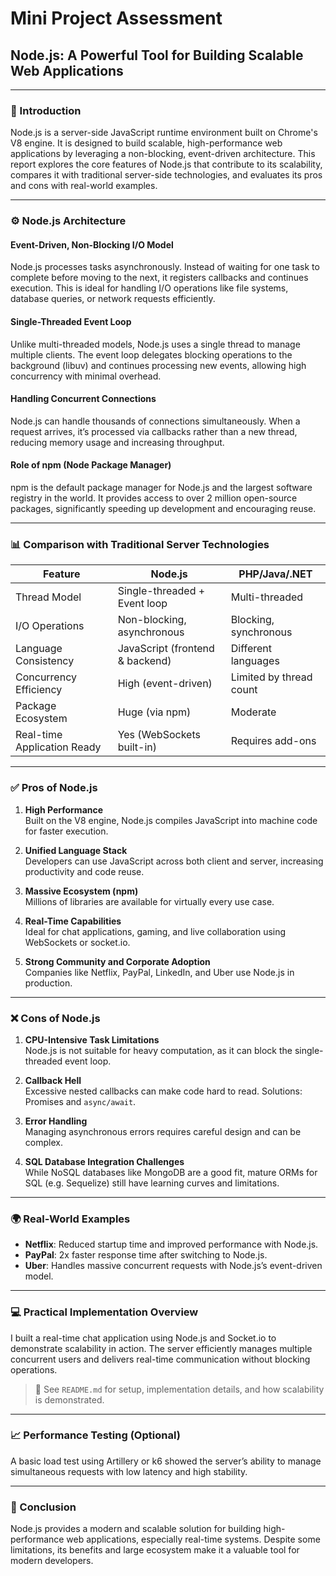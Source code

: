 # Mini Project Assessment

## Node.js: A Powerful Tool for Building Scalable Web Applications

---

### 🧠 Introduction

Node.js is a server-side JavaScript runtime environment built on Chrome's V8 engine. It is designed to build scalable, high-performance web applications by leveraging a non-blocking, event-driven architecture. This report explores the core features of Node.js that contribute to its scalability, compares it with traditional server-side technologies, and evaluates its pros and cons with real-world examples.

---

### ⚙️ Node.js Architecture

#### Event-Driven, Non-Blocking I/O Model
Node.js processes tasks asynchronously. Instead of waiting for one task to complete before moving to the next, it registers callbacks and continues execution. This is ideal for handling I/O operations like file systems, database queries, or network requests efficiently.

#### Single-Threaded Event Loop
Unlike multi-threaded models, Node.js uses a single thread to manage multiple clients. The event loop delegates blocking operations to the background (libuv) and continues processing new events, allowing high concurrency with minimal overhead.

#### Handling Concurrent Connections
Node.js can handle thousands of connections simultaneously. When a request arrives, it’s processed via callbacks rather than a new thread, reducing memory usage and increasing throughput.

#### Role of npm (Node Package Manager)
npm is the default package manager for Node.js and the largest software registry in the world. It provides access to over 2 million open-source packages, significantly speeding up development and encouraging reuse.

---

### 📊 Comparison with Traditional Server Technologies

| Feature                      | Node.js                          | PHP/Java/.NET                    |
|-----------------------------|----------------------------------|----------------------------------|
| Thread Model                | Single-threaded + Event loop     | Multi-threaded                   |
| I/O Operations              | Non-blocking, asynchronous       | Blocking, synchronous            |
| Language Consistency        | JavaScript (frontend & backend)  | Different languages              |
| Concurrency Efficiency      | High (event-driven)              | Limited by thread count          |
| Package Ecosystem           | Huge (via npm)                   | Moderate                         |
| Real-time Application Ready | Yes (WebSockets built-in)        | Requires add-ons                 |

---

### ✅ Pros of Node.js

1. **High Performance**  
   Built on the V8 engine, Node.js compiles JavaScript into machine code for faster execution.

2. **Unified Language Stack**  
   Developers can use JavaScript across both client and server, increasing productivity and code reuse.

3. **Massive Ecosystem (npm)**  
   Millions of libraries are available for virtually every use case.

4. **Real-Time Capabilities**  
   Ideal for chat applications, gaming, and live collaboration using WebSockets or socket.io.

5. **Strong Community and Corporate Adoption**  
   Companies like Netflix, PayPal, LinkedIn, and Uber use Node.js in production.

---

### ❌ Cons of Node.js

1. **CPU-Intensive Task Limitations**  
   Node.js is not suitable for heavy computation, as it can block the single-threaded event loop.

2. **Callback Hell**  
   Excessive nested callbacks can make code hard to read. Solutions: Promises and `async/await`.

3. **Error Handling**  
   Managing asynchronous errors requires careful design and can be complex.

4. **SQL Database Integration Challenges**  
   While NoSQL databases like MongoDB are a good fit, mature ORMs for SQL (e.g. Sequelize) still have learning curves and limitations.

---

### 🌍 Real-World Examples

- **Netflix**: Reduced startup time and improved performance with Node.js.
- **PayPal**: 2x faster response time after switching to Node.js.
- **Uber**: Handles massive concurrent requests with Node.js’s event-driven model.

---

### 💻 Practical Implementation Overview

I built a real-time chat application using Node.js and Socket.io to demonstrate scalability in action. The server efficiently manages multiple concurrent users and delivers real-time communication without blocking operations.

> 📎 See `README.md` for setup, implementation details, and how scalability is demonstrated.

---

### 📈 Performance Testing (Optional)

A basic load test using Artillery or k6 showed the server’s ability to manage simultaneous requests with low latency and high stability.

---

### 🧾 Conclusion

Node.js provides a modern and scalable solution for building high-performance web applications, especially real-time systems. Despite some limitations, its benefits and large ecosystem make it a valuable tool for modern developers.

